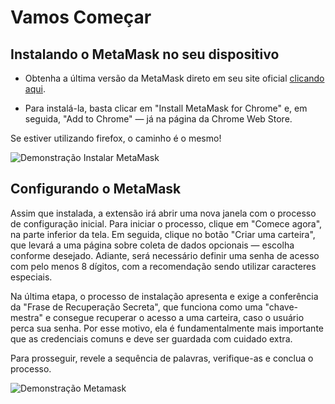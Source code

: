 # Vamos Começar


## Instalando o MetaMask no seu dispositivo


- Obtenha a última versão da MetaMask direto em seu site oficial [clicando aqui](https://metamask.io/download/).

- Para instalá-la, basta clicar em "Install MetaMask for Chrome" e, em seguida, "Add to Chrome" — já na página da Chrome Web Store. 

Se estiver utilizando firefox, o caminho é o mesmo!

![Demonstração Instalar MetaMask](https://img.ibxk.com.br/2022/05/03/meta-03164406629500.gif)

## Configurando o MetaMask

Assim que instalada, a extensão irá abrir uma nova janela com o processo de configuração inicial. Para iniciar o processo, clique em "Comece agora", na parte inferior da tela. Em seguida, clique no botão "Criar uma carteira", que levará a uma página sobre coleta de dados opcionais — escolha conforme desejado. Adiante, será necessário definir uma senha de acesso com pelo menos 8 dígitos, com a recomendação sendo utilizar caracteres especiais.

Na última etapa, o processo de instalação apresenta e exige a conferência da "Frase de Recuperação Secreta", que funciona como uma "chave-mestra" e consegue recuperar o acesso a uma carteira, caso o usuário perca sua senha. Por esse motivo, ela é fundamentalmente mais importante que as credenciais comuns e deve ser guardada com cuidado extra.

Para prosseguir, revele a sequência de palavras, verifique-as e conclua o processo.

![Demonstração Metamask](https://img.ibxk.com.br/2022/05/03/metamask-03164654098502.jpg?ims=704x)